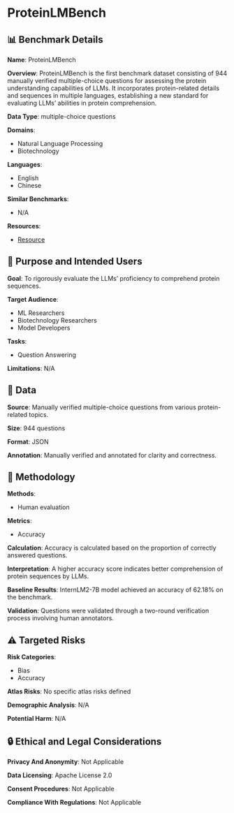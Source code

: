 # ProteinLMBench

## 📊 Benchmark Details

**Name**: ProteinLMBench

**Overview**: ProteinLMBench is the first benchmark dataset consisting of 944 manually verified multiple-choice questions for assessing the protein understanding capabilities of LLMs. It incorporates protein-related details and sequences in multiple languages, establishing a new standard for evaluating LLMs’ abilities in protein comprehension.

**Data Type**: multiple-choice questions

**Domains**:
- Natural Language Processing
- Biotechnology

**Languages**:
- English
- Chinese

**Similar Benchmarks**:
- N/A

**Resources**:
- [Resource](https://huggingface.co/datasets/tsynbio/ProteinLMBench)

## 🎯 Purpose and Intended Users

**Goal**: To rigorously evaluate the LLMs’ proficiency to comprehend protein sequences.

**Target Audience**:
- ML Researchers
- Biotechnology Researchers
- Model Developers

**Tasks**:
- Question Answering

**Limitations**: N/A

## 💾 Data

**Source**: Manually verified multiple-choice questions from various protein-related topics.

**Size**: 944 questions

**Format**: JSON

**Annotation**: Manually verified and annotated for clarity and correctness.

## 🔬 Methodology

**Methods**:
- Human evaluation

**Metrics**:
- Accuracy

**Calculation**: Accuracy is calculated based on the proportion of correctly answered questions.

**Interpretation**: A higher accuracy score indicates better comprehension of protein sequences by LLMs.

**Baseline Results**: InternLM2-7B model achieved an accuracy of 62.18% on the benchmark.

**Validation**: Questions were validated through a two-round verification process involving human annotators.

## ⚠️ Targeted Risks

**Risk Categories**:
- Bias
- Accuracy

**Atlas Risks**:
No specific atlas risks defined

**Demographic Analysis**: N/A

**Potential Harm**: N/A

## 🔒 Ethical and Legal Considerations

**Privacy And Anonymity**: Not Applicable

**Data Licensing**: Apache License 2.0

**Consent Procedures**: Not Applicable

**Compliance With Regulations**: Not Applicable
